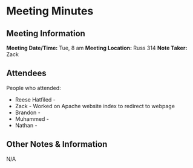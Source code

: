 # Meeting Minutes
## Meeting Information
**Meeting Date/Time:** Tue, 8 am
**Meeting Location:** Russ 314
**Note Taker:** Zack

## Attendees
People who attended:
- Reese Hatfiled - 
- Zack - Worked on Apache website index to redirect to webpage 
- Brandon - 
- Muhammed -
- Nathan - 
## Other Notes & Information
N/A
